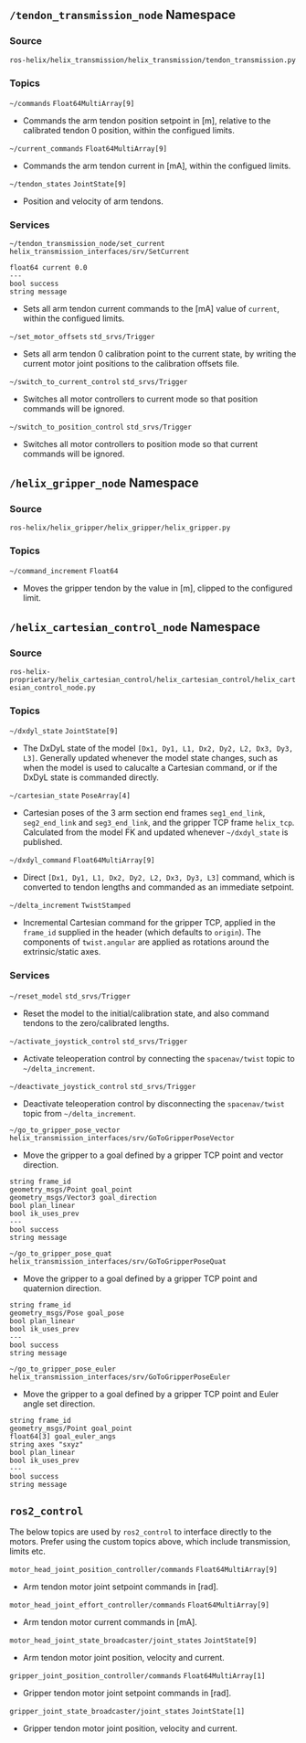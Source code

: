## `/tendon_transmission_node` Namespace

### Source
`ros-helix/helix_transmission/helix_transmission/tendon_transmission.py`

### Topics

`~/commands` `Float64MultiArray[9]`
- Commands the arm tendon position setpoint in [m], relative to the calibrated tendon 0 position, within the configued limits.

`~/current_commands` `Float64MultiArray[9]`
- Commands the arm tendon current in [mA], within the configued limits.

`~/tendon_states` `JointState[9]`
- Position and velocity of arm tendons.

### Services

`~/tendon_transmission_node/set_current` `helix_transmission_interfaces/srv/SetCurrent`

```
float64 current 0.0
---
bool success
string message
```

- Sets all arm tendon current commands to the [mA] value of `current`, within the configued limits.

`~/set_motor_offsets` `std_srvs/Trigger`
- Sets all arm tendon 0 calibration point to the current state, by writing the current motor joint positions to the calibration offsets file.

`~/switch_to_current_control` `std_srvs/Trigger`
- Switches all motor controllers to current mode so that position commands will be ignored.

`~/switch_to_position_control` `std_srvs/Trigger`
- Switches all motor controllers to position mode so that current commands will be ignored.

## `/helix_gripper_node` Namespace

### Source
`ros-helix/helix_gripper/helix_gripper/helix_gripper.py`

### Topics

`~/command_increment` `Float64`
- Moves the gripper tendon by the value in [m], clipped to the configured limit.

## `/helix_cartesian_control_node` Namespace

### Source
`ros-helix-proprietary/helix_cartesian_control/helix_cartesian_control/helix_cartesian_control_node.py`

### Topics

`~/dxdyl_state` `JointState[9]`
- The DxDyL state of the model `[Dx1, Dy1, L1, Dx2, Dy2, L2, Dx3, Dy3, L3]`. Generally updated whenever the model state changes, such as when the model is used to calucalte a Cartesian command, or if the DxDyL state is commanded directly.

`~/cartesian_state` `PoseArray[4]`
- Cartesian poses of the 3 arm section end frames `seg1_end_link`, `seg2_end_link` and `seg3_end_link`, and the gripper TCP frame `helix_tcp`. Calculated from the model FK and updated whenever `~/dxdyl_state` is published.

`~/dxdyl_command` `Float64MultiArray[9]`
- Direct `[Dx1, Dy1, L1, Dx2, Dy2, L2, Dx3, Dy3, L3]` command, which is converted to tendon lengths and commanded as an immediate setpoint. 

`~/delta_increment`  `TwistStamped`
- Incremental Cartesian command for the gripper TCP, applied in the `frame_id` supplied in the header (which defaults to `origin`). The components of `twist.angular` are applied as rotations around the extrinsic/static axes.

### Services

`~/reset_model` `std_srvs/Trigger`
- Reset the model to the initial/calibration state, and also command tendons to the zero/calibrated lengths.

`~/activate_joystick_control` `std_srvs/Trigger`
- Activate teleoperation control by connecting the `spacenav/twist` topic to `~/delta_increment`.

`~/deactivate_joystick_control` `std_srvs/Trigger`
- Deactivate teleoperation control by disconnecting the `spacenav/twist` topic from `~/delta_increment`.

`~/go_to_gripper_pose_vector` `helix_transmission_interfaces/srv/GoToGripperPoseVector`
- Move the gripper to a goal defined by a gripper TCP point and vector direction.

```
string frame_id
geometry_msgs/Point goal_point
geometry_msgs/Vector3 goal_direction
bool plan_linear
bool ik_uses_prev
---
bool success
string message
```

`~/go_to_gripper_pose_quat` `helix_transmission_interfaces/srv/GoToGripperPoseQuat`
- Move the gripper to a goal defined by a gripper TCP point and quaternion direction.

```
string frame_id
geometry_msgs/Pose goal_pose
bool plan_linear
bool ik_uses_prev
---
bool success
string message
```

`~/go_to_gripper_pose_euler` `helix_transmission_interfaces/srv/GoToGripperPoseEuler`
- Move the gripper to a goal defined by a gripper TCP point and Euler angle set direction.

```
string frame_id
geometry_msgs/Point goal_point
float64[3] goal_euler_angs
string axes "sxyz"
bool plan_linear
bool ik_uses_prev
---
bool success
string message
```

## `ros2_control`

The below topics are used by `ros2_control` to interface directly to the motors. Prefer using the custom topics above, which include transmission, limits etc.

`motor_head_joint_position_controller/commands` `Float64MultiArray[9]`
- Arm tendon motor joint setpoint commands in [rad].

`motor_head_joint_effort_controller/commands` `Float64MultiArray[9]`
- Arm tendon motor current commands in [mA].

`motor_head_joint_state_broadcaster/joint_states` `JointState[9]`
- Arm tendon motor joint position, velocity and current.

`gripper_joint_position_controller/commands` `Float64MultiArray[1]`
- Gripper tendon motor joint setpoint commands in [rad].

`gripper_joint_state_broadcaster/joint_states` `JointState[1]`
- Gripper tendon motor joint position, velocity and current.



 
